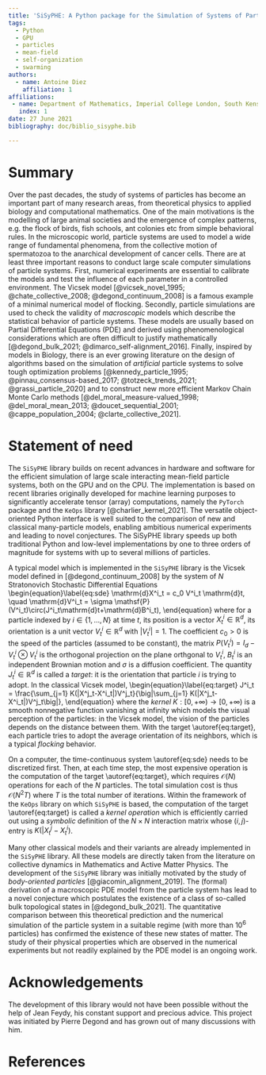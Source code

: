 ```yaml
---
title: 'SiSyPHE: A Python package for the Simulation of Systems of Particles with High Efficiency'
tags:
  - Python
  - GPU
  - particles
  - mean-field
  - self-organization
  - swarming
authors:
  - name: Antoine Diez
    affiliation: 1
affiliations:
 - name: Department of Mathematics, Imperial College London, South Kensington Campus, London, SW7 2AZ, UK
   index: 1
date: 27 June 2021
bibliography: doc/biblio_sisyphe.bib

---
```


# Summary

Over the past decades, the study of systems of particles has become an important 
part of many research areas, from theoretical physics to applied biology and 
computational mathematics. One of the main motivations is the modelling of large
animal societies and the emergence of complex patterns, e.g. the flock of birds, 
fish schools, ant colonies etc from simple behavioral rules. In the microscopic
world, particle systems are used to model a wide range of fundamental phenomena, 
from the collective motion of spermatozoa to the anarchical development of 
cancer cells. There are at least three important reasons to conduct large scale computer
simulations of particle systems. First, numerical experiments are essential to 
calibrate the models and test the influence of each parameter in a controlled 
environment. The Vicsek model [@vicsek_novel_1995; @chate_collective_2008; @degond_continuum_2008]
is a famous example of a minimal numerical model of flocking. Secondly, particle simulations are used to check the validity of
*macroscopic* models which describe the statistical behavior of particle systems.
These models are usually based on Partial Differential Equations (PDE) and derived 
using phenomenological considerations which are often difficult to justify 
mathematically [@degond_bulk_2021; @dimarco_self-alignment_2016]. Finally, inspired by models in Biology, there is an ever growing
literature on the design of algorithms based on the simulation of *artificial*
particle systems to solve tough optimization problems [@kennedy_particle_1995; @pinnau_consensus-based_2017; @totzeck_trends_2021; @grassi_particle_2020] and to construct new more efficient Markov Chain Monte
Carlo methods [@del_moral_measure-valued_1998; @del_moral_mean_2013; @doucet_sequential_2001; @cappe_population_2004; @clarte_collective_2021].

# Statement of need

The `SiSyPHE` library builds on recent advances in hardware and software 
for the efficient simulation of large scale interacting mean-field particle systems, 
both on the GPU and on the CPU. The implementation is based on recent libraries 
originally developed for machine learning purposes to significantly accelerate 
tensor (array) computations, namely the `PyTorch` package and the `KeOps` library [@charlier_kernel_2021]. 
The versatile object-oriented Python interface is well suited to the comparison 
of new and classical many-particle models, enabling ambitious numerical 
experiments and leading to novel conjectures. The SiSyPHE library speeds up 
both traditional Python and low-level implementations by one to three orders 
of magnitude for systems with up to several millions of particles. 


A typical model which is implemented in the `SiSyPHE` library is the Vicsek model
defined in [@degond_continuum_2008] by the system of $N$ Stratonovich Stochastic Differential Equations
\begin{equation}\label{eq:sde}
\mathrm{d}X^i_t = c_0 V^i_t \mathrm{d}t, \quad \mathrm{d}V^i_t = \sigma \mathsf{P}(V^i_t)\circ(J^i_t\mathrm{d}t+\mathrm{d}B^i_t),
\end{equation}
where for a particle indexed by $i\in\{1,\ldots,N\}$ at time $t$, its position is a vector $X^i_t\in\mathbb{R}^d$, 
its orientation is a unit vector $V^i_t\in\mathbb{R}^d$ with $|V^i_t|=1$. The coefficient $c_0>0$ is the speed
of the particles (assumed to be constant), the matrix $P(V^i_t)= I_d - V^i_t\otimes V^i_t$ is the orthogonal 
projection on the plane orthgonal to $V^i_t$, $B^i_t$ is an independent Brownian motion and $\sigma$ is a diffusion coefficient. 
The quantity $J^i_t\in\mathbb{R}^d$ is called a *target*: it is the orientation that particle $i$ is trying to adopt. 
In the classical Vicsek model, 
\begin{equation}\label{eq:target}
J^i_t = \frac{\sum_{j=1} K(|X^j_t-X^i_t|)V^j_t}{\big|\sum_{j=1} K(|X^j_t-X^i_t|)V^j_t\big|}, 
\end{equation}
where the *kernel* $K:[0,+\infty)\to[0,+\infty)$ is a smooth nonnegative
function vanishing at infinity which models the visual perception of the particles: 
in the Vicsek model, the vision of the particles depends on the distance between them. 
With the target \autoref{eq:target}, each particle tries to adopt the average orientation of its neighbors, 
which is a typical *flocking* behavior. 

On a computer, the time-continuous system \autoref{eq:sde} needs to be discretized first. Then, at each time step, 
the most expensive operation is the computation of the target \autoref{eq:target}, which requires $\mathcal{O}(N)$
operations for each of the $N$ particles. The total simulation cost is thus $\mathcal{O}(N^2T)$ where $T$ is the
total number of iterations. Within the framework of the `KeOps` library on which `SiSyPHE` is based, 
the computation of the target \autoref{eq:target} is called a *kernel operation* which is efficiently carried out
using a *symbolic* definition of the $N\times N$ interaction matrix whose $(i,j)$-entry is $K(|X^j_t-X^i_t)$. 

Many other classical models and their variants are already implemented in the `SiSyPHE` library. All these models
are directly taken from the literature on collective dynamics in Mathematics and Active Matter Physics. 
The development of the `SiSyPHE` library was initially motivated by the study of *body-oriented particles* [@giacomin_alignment_2019]. 
The (formal) derivation of a macroscopic PDE model from the particle system has lead to a novel conjecture 
which postulates the existence of a class of so-called bulk topological states in [@degond_bulk_2021]. The quantitative comparison
between this theoretical prediction and the numerical simulation of the particle system in a suitable regime (with more than
$10^6$ particles) has confirmed the existence of these new states of matter. The study of their physical properties
which are observed in the numerical experiments but not readily explained by the PDE model is an ongoing work.

# Acknowledgements

The development of this library would not have been possible without the help of Jean Feydy, 
his constant support and precious advice. This project was initiated by Pierre Degond and 
has grown out of many discussions with him.

# References